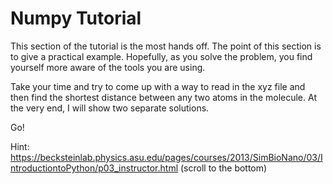 Numpy Tutorial
==============

This section of the tutorial is the most hands off.
The point of this section is to give a practical example.
Hopefully, as you solve the problem, you find yourself more aware of the tools you are using.

Take your time and try to come up with a way to read in the xyz file and then find the shortest distance
between any two atoms in the molecule. At the very end, I will show two separate solutions.

Go!



Hint: https://becksteinlab.physics.asu.edu/pages/courses/2013/SimBioNano/03/IntroductiontoPython/p03_instructor.html 
(scroll to the bottom)
